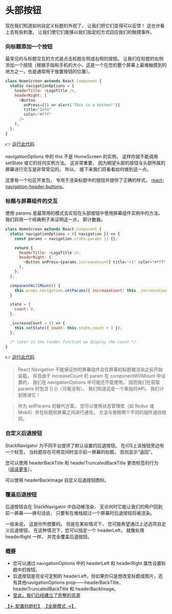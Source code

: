 # 头部按钮

现在我们知道如何自定义标题的外观了，
让我们把它们变得可以反馈！
这也许看上去有些刺激，
让我们使它们能够以我们指定的方式回应我们的触摸事件。

### 向标题添加一个按钮

最常见的与标题交互的方式是点击标题左侧或右侧的按钮。
让我们在标题的右侧添加一个按钮（根据手指和手机的大小，这是一个在您的整个屏幕上最难触摸到的地方之一，也是通常用于放置按钮的位置）。

```js
class HomeScreen extends React.Component {
  static navigationOptions = {
    headerTitle: <LogoTitle />,
    headerRight: (
      <Button
        onPress={() => alert('This is a button!')}
        title="Info"
        color="#fff"
      />
    ),
  };
}
```

👉 [运行此代码](https://snack.expo.io/@react-navigation/simple-header-button)

navigationOptions 中的 this 不是 HomeScreen 的实例，
这样你就不能调用 setState 或它的任何实例方法。
这非常重要，
因为期望头部的按钮与头部所属的屏幕进行交互是非常常见的。
所以，
接下来我们将看看如何做到这一点。

这里有一个社区开发包，
专用于渲染标题中的按钮并提供了正确的样式。
[react-navigation-header-buttons](https://github.com/vonovak/react-navigation-header-buttons)。

### 标题与屏幕组件的交互

使用 params 是最常用的模式去实现在头部按钮中使用屏幕组件实例中的方法。
我们将用一个经典例子来证明这一点，
即计数器。

```js
class HomeScreen extends React.Component {
  static navigationOptions = ({ navigation }) => {
    const params = navigation.state.params || {};

    return {
      headerTitle: <LogoTitle />,
      headerRight: (
        <Button onPress={params.increaseCount} title="+1" color="#fff" />
      ),
    };
  };

  componentWillMount() {
    this.props.navigation.setParams({ increaseCount: this._increaseCount });
  }

  state = {
    count: 0,
  };

  _increaseCount = () => {
    this.setState({ count: this.state.count + 1 });
  };

  /* later in the render function we display the count */
}
```

👉 [运行此代码](https://snack.expo.io/@react-navigation/header-interacting-with-component-instance)

>React Navigation 不能保证你的屏幕组件会在屏幕的标题被渲染之前开始装载，
并且由于 increaseCount 的 param 在 componentWillMount 中设置的，
我们在 navigationOptions 中可能还不能使用，
因而我们在获取 params 时包含 || {}（可能没有）。
我们知道这是一个笨拙的API，
我们计划改进它！

>作为 setParams 的替代方案，
您可以使用状态管理库（如 Redux 或 MobX）并在标题和屏幕之间进行通信，
方法与使用两个不同的组件通信相同。

### 自定义后退按钮

StackNavigator 为不同平台提供了默认设置的后退按钮。
在iOS上该按钮旁边有一个标签，
当标题存在可用空间时显示前一屏幕的标题，
否则显示“返回”。

您可以使用 headerBackTitle 和 headerTruncatedBackTitle 更改标签的行为（[阅读更多](https://reactnavigation.org/docs/stack-navigator.html#headerbacktitle)）。

可以使用 headerBackImage 自定义后退按钮图标。

### 覆盖后退按钮

后退按钮会在 StackNavigator 中自动被渲染，
无论何时它能让我们的用户回到前一屏幕——换句话说，
只要有在堆栈超过一个屏幕时后退按钮将被渲染。

一般来说，
这是你所想要的。
但是在某些情况下，
您可能希望通过上述选项自定义后退按钮，
在这种情况下，您可以指定一个 headerLeft，
就像处理 headerRight 一样，
并完全覆盖后退按钮。

### 概要

* 您可以通过 navigationOptions 中的 headerLeft 和 headerRight 属性设置标题中的按钮。
* 后退按钮是完全可定制的 headerLeft，但如果你只是想改变标题或图片，还有其他navigationOptions prop——headerBackTitle、headerTruncatedBackTitle 和 headerBackImage。
* [至此，我们已经建立了完整的资源](https://snack.expo.io/@react-navigation/hello-react-navigation)

[【← 配置标题栏】](./headers.md)      [【全屏模式 →】](./modal.md)